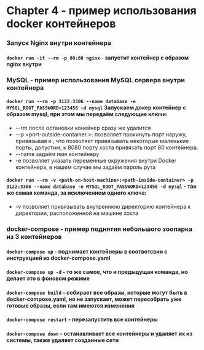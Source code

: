 # Chapter 4 - пример использования docker контейнеров

### Запуск Nginx внутри контейнера

#### `docker run -it --rm -p 80:80 nginx` - запустит контейнер с образом nginx внутри

### MySQL - пример использования MySQL сервера внутри контейнера

#### `docker run --rm -p 3122:3306 --name database -e MYSQL_ROOT_PASSWORD=123456 -d mysql` Запускаем докер контейнер с образом mysql, при этом мы передаём следующие ключи:
- --rm после остановки конейнер сразу же удалится
- --p <port-outside-container.>:<port-in-container> позволяет прокинуть порт наружу, привязывая <port-outside-container> к <port-in-container>, что позволяет привязывать некоторые маленькие порты, допустим, к 8080 порту хоста привязать порт 80 контейнера.
- --name <container-name> задаём имя контейнеру
- -e позволяет указать переменные окружения внутри Docker контейнера, в нашем случае мы задаём пароль рута

#### `docker run --rm -v <path-on-host-machine>:<path-inside-container> -p 3122:3306 --name database -e MYSQL_ROOT_PASSWORD=123456 -d mysql` - так же самая команда, за исключением одного ключа:
- -v позволяет привязывать внутреннюю директорию контейнера к директории, расположенной на машине хоста

### docker-compose - пример поднятия небольшого зоопарка из 3 контейнеров

#### `docker-compose up` - поднимает контейнеры в соответсвии с инструкцией из docker-compose.yaml

#### `docker-compose up -d` - то же самое, что и предыдущая команда, но делает это в фоновом режиме


#### `docker-compose build` - собирает все образы, которые могут быть в docker-compose.yaml, но не запускает, может пересобрать уже готовые образы, если там имеются изменения

#### `docker-compose restart` - перезапустить все контейнеры

#### `docker-compose down` - останавливает все контейнеры и удаляет их из системы, также удаляет созданные сети